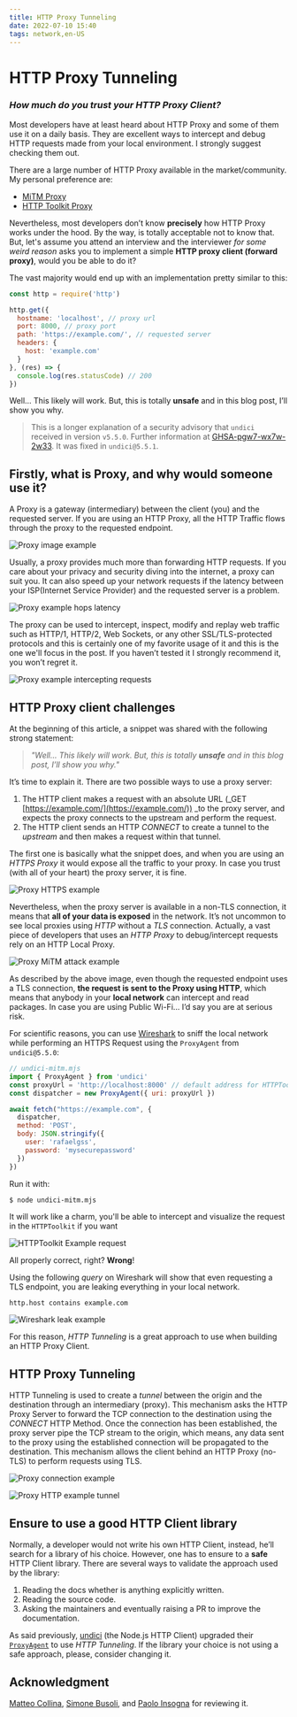 ```yaml
---
title: HTTP Proxy Tunneling
date: 2022-07-10 15:40
tags: network,en-US
---
```


# HTTP Proxy Tunneling

### _How much do you trust your HTTP Proxy Client?_

Most developers have at least heard about HTTP Proxy and some of them use it on a daily basis.
They are excellent ways to intercept and debug HTTP requests made from your local environment.
I strongly suggest checking them out.

There are a large number of HTTP Proxy available in the market/community. My personal preference are:

* [MiTM Proxy](https://mitmproxy.org/)
* [HTTP Toolkit Proxy](https://httptoolkit.tech/)

Nevertheless, most developers don’t know **precisely** how HTTP Proxy works under the hood.
By the way, is totally acceptable not to know that.
But, let's assume you attend an interview and the interviewer _for some weird reason_ asks you to implement a simple **HTTP proxy client (forward proxy)**,
would you be able to do it?

The vast majority would end up with an implementation pretty similar to this:

```js
const http = require('http')

http.get({
  hostname: 'localhost', // proxy url
  port: 8000, // proxy port
  path: 'https://example.com/', // requested server
  headers: {
    host: 'example.com'
  }
}, (res) => {
  console.log(res.statusCode) // 200
})
```

Well… This likely will work. But, this is totally **unsafe** and in this blog post, I’ll show you why.

> This is a longer explanation of a security advisory that `undici` received in version `v5.5.0`.
Further information at [GHSA-pgw7-wx7w-2w33](https://github.com/nodejs/undici/security/advisories/GHSA-pgw7-wx7w-2w33). It was fixed in `undici@5.5.1`.

## Firstly, what is Proxy, and why would someone use it?

A Proxy is a gateway (intermediary) between the client (you) and the requested server. If you are using an HTTP Proxy, all the HTTP Traffic flows through the proxy to the requested endpoint.

![Proxy image example](https://res.cloudinary.com/rafaelgss/image/upload/v1657154318/blog/http-tunnel/image7_vmhdch.png)

Usually, a proxy provides much more than forwarding HTTP requests. If you care about your privacy and security diving into the internet, a proxy can suit you. It can also speed up your network requests if the latency between your ISP(Internet Service Provider) and the requested server is a problem.

![Proxy example hops latency](https://res.cloudinary.com/rafaelgss/image/upload/v1657154317/blog/http-tunnel/image1_nsh2pj.png)

The proxy can be used to intercept, inspect, modify and replay web traffic such as HTTP/1, HTTP/2, Web Sockets, or any other SSL/TLS-protected protocols and this is certainly one of my favorite usage of it and this is the one we'll focus in the post. If you haven’t tested it I strongly recommend it, you won’t regret it.

![Proxy example intercepting requests](https://res.cloudinary.com/rafaelgss/image/upload/v1657154318/blog/http-tunnel/image5_ia7hs0.png)

## HTTP Proxy client challenges

At the beginning of this article, a snippet was shared with the following strong statement:

> _"Well… This likely will work. But, this is totally **unsafe** and in this blog post, I’ll show you why."_

It’s time to explain it. There are two possible ways to use a proxy server:

1. The HTTP client makes a request with an absolute URL (_GET [https://example.com/](https://example.com/)) _to the proxy server, and expects the proxy connects to the upstream and perform the request.
2. The HTTP client sends an HTTP _CONNECT_ to create a tunnel to the _upstream_ and then makes a request within that tunnel.

The first one is basically what the snippet does, and when you are using an _HTTPS Proxy_ it would expose all the traffic to your proxy. In case you trust (with all of your heart) the proxy server, it is fine.

![Proxy HTTPS example](https://res.cloudinary.com/rafaelgss/image/upload/v1657154319/blog/http-tunnel/image4_cbbi4c.png)

Nevertheless, when the proxy server is available in a non-TLS connection, it means that **all of your data is exposed** in the network. It’s not uncommon to see local proxies using _HTTP_ without a _TLS_ connection.
Actually, a vast piece of developers that uses an _HTTP Proxy_ to debug/intercept requests rely on an HTTP Local Proxy.

![Proxy MiTM attack example](https://res.cloudinary.com/rafaelgss/image/upload/v1657154318/blog/http-tunnel/image2_q0xfdv.png)

As described by the above image, even though the requested endpoint uses a TLS connection, **the request is sent to the Proxy using HTTP**, which means that anybody in your **local network** can intercept and read packages. In case you are using Public Wi-Fi… I’d say you are at serious risk.

For scientific reasons, you can use [Wireshark](https://www.wireshark.org/) to sniff the local network while performing an HTTPS Request using the `ProxyAgent` from `undici@5.5.0`:

```js
// undici-mitm.mjs
import { ProxyAgent } from 'undici'
const proxyUrl = 'http://localhost:8000' // default address for HTTPToolkit
const dispatcher = new ProxyAgent({ uri: proxyUrl })

await fetch("https://example.com", {
  dispatcher,
  method: 'POST',
  body: JSON.stringify({
    user: 'rafaelgss',
    password: 'mysecurepassword'
  })
})
```

Run it with:

```sh
$ node undici-mitm.mjs
```

It will work like a charm, you'll be able to intercept and visualize the request in the `HTTPToolkit` if you want

![HTTPToolkit Example request](https://res.cloudinary.com/rafaelgss/image/upload/v1657372957/blog/http-tunnel/Selection_566_wt32yr.png)

All properly correct, right? **Wrong**!

Using the following _query_ on Wireshark will show that even requesting a TLS endpoint, you are leaking everything in your local network.

```
http.host contains example.com
```

![Wireshark leak example](https://res.cloudinary.com/rafaelgss/image/upload/v1657375228/blog/http-tunnel/Selection_567_lopkmz.png)

For this reason, _HTTP Tunneling_ is a great approach to use when building an HTTP Proxy Client.

## HTTP Proxy Tunneling

HTTP Tunneling is used to create a _tunnel_ between the origin and the destination through an intermediary (proxy). This mechanism asks the HTTP Proxy Server to forward the TCP connection to the destination using the _CONNECT_ HTTP Method.
Once the connection has been established, the proxy server pipe the TCP stream to the origin, which means, any data sent to the proxy using the established connection will be propagated to the destination.
This mechanism allows the client behind an HTTP Proxy (no-TLS) to perform requests using TLS.

![Proxy connection example](https://res.cloudinary.com/rafaelgss/image/upload/v1657154318/blog/http-tunnel/image3_lr8sdh.png)

![Proxy HTTP example tunnel](https://res.cloudinary.com/rafaelgss/image/upload/v1657154318/blog/http-tunnel/image6_qpio6b.png)

## Ensure to use a good HTTP Client library

Normally, a developer would not write his own HTTP Client, instead, he’ll search for a library of his choice. However, one has to ensure to a **safe** HTTP Client library. There are several ways to validate the approach used by the library:

1. Reading the docs whether is anything explicitly written.
2. Reading the source code.
3. Asking the maintainers and eventually raising a PR to improve the documentation.

As said previously, [undici](https://github.com/nodejs/undici) (the Node.js HTTP Client) upgraded their [`ProxyAgent`](https://github.com/nodejs/undici/blob/main/docs/api/ProxyAgent.md) to use _HTTP Tunneling_. If the library your choice is not using a safe approach, please, consider changing it.

## Acknowledgment

[Matteo Collina](https://github.com/mcollina), [Simone Busoli](https://github.com/simoneb), and [Paolo Insogna](https://github.com/shogunpanda) for reviewing it.
